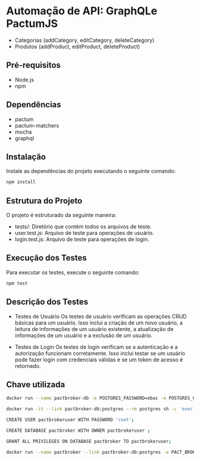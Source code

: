 # Automação de API: GraphQLe PactumJS

- Categorias (addCategory, editCategory, deleteCategory)
- Produtos (addProduct, editProduct, deleteProduct)

## Pré-requisitos

- Node.js
- npm

## Dependências

- pactum
- pactum-matchers
- mocha
- graphql

## Instalação

Instale as dependências do projeto executando o seguinte comando:

```bash
npm install
```

## Estrutura do Projeto
O projeto é estruturado da seguinte maneira:

- tests/: Diretório que contém todos os arquivos de teste.
- user.test.js: Arquivo de teste para operações de usuário.
- login.test.js: Arquivo de teste para operações de login.

## Execução dos Testes
Para executar os testes, execute o seguinte comando:
```bash
npm test
```

## Descrição dos Testes
- Testes de Usuário
    Os testes de usuário verificam as operações CRUD básicas para um usuário. Isso inclui a criação de um novo usuário, a leitura de informações de um usuário existente, a atualização de informações de um usuário e a exclusão de um usuário.

- Testes de Login
    Os testes de login verificam se a autenticação e a autorização funcionam corretamente. Isso inclui testar se um usuário pode fazer login com credenciais válidas e se um token de acesso é retornado.

## Chave utilizada

```bash
docker run --name pactbroker-db -e POSTGRES_PASSWORD=ebac -e POSTGRES_USER=ebac -e PGDATA=/var/lib/postgresql/data/pgdata -v pgdata:/var/lib/postfresql/data -d postgres

docker run -it --link pactbroker-db:postgres --rm postgres sh -c 'exec psql -h "$POSTGRES_PORT_5432_TCP_ADDR" -p "$POSTGRES_PORT_5432_TCP_PORT" -U ebac'

CREATE USER pactbrokeruser WITH PASSWORD 'root';

CREATE DATABASE pactbroker WITH OWNER pactbrokeruser ;

GRANT ALL PRIVILEGES ON DATABASE pactbroker TO pactbrokeruser;

docker run --name pactbroker --link pactbroker-db:postgres -e PACT_BROKER_DATABASE_USERNAME=pactbrokeruser -e PACT_BROKER_DATABASE_PASSWORD=root -e PACT_BROKER_DATABASE_HOST=postgres -e PACT_BROKER_DATABASE_NAME=pactbroker -d -p 9292:9292 pactfoundation/pact-broker
```